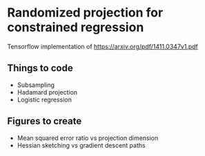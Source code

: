 # Randomized projection for constrained regression

Tensorflow implementation of https://arxiv.org/pdf/1411.0347v1.pdf

## Things to code
* Subsampling
* Hadamard projection
* Logistic regression

## Figures to create
* Mean squared error ratio vs projection dimension
* Hessian sketching vs gradient descent paths
